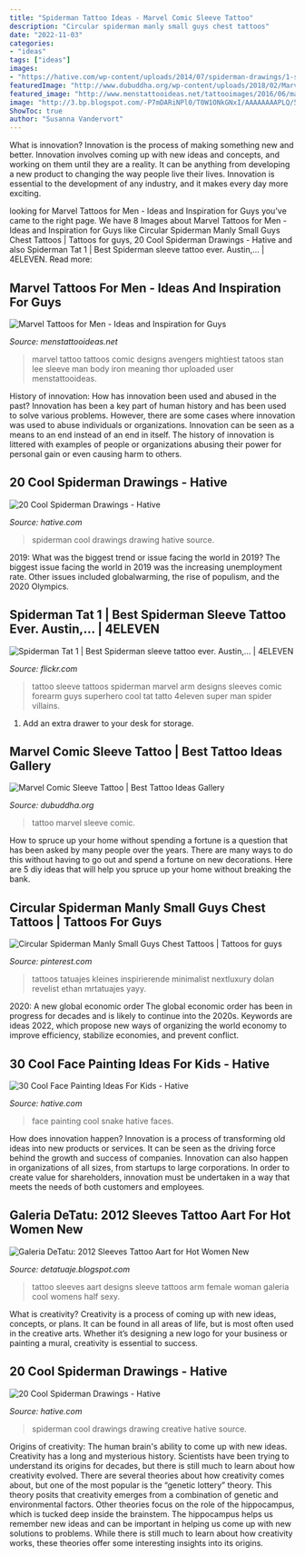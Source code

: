 ```yaml
---
title: "Spiderman Tattoo Ideas - Marvel Comic Sleeve Tattoo"
description: "Circular spiderman manly small guys chest tattoos"
date: "2022-11-03"
categories:
- "ideas"
tags: ["ideas"]
images:
- "https://hative.com/wp-content/uploads/2014/07/spiderman-drawings/1-spiderman-drawings.jpg"
featuredImage: "http://www.dubuddha.org/wp-content/uploads/2018/02/Marvel-Comic-Sleeve-Tattoo-by-Derek-Turcotte-728x728.jpg"
featured_image: "http://www.menstattooideas.net/tattooimages/2016/06/marvel-tattoos-48.jpg"
image: "http://3.bp.blogspot.com/-P7mDARiNPl0/T0W1ONkGNxI/AAAAAAAAPLQ/5q8LXm9rrt4/s1600/Exclusive+Sleeves+Tattoo+Designs+for+Hot+Women+2012+Latest.1.jpg"
ShowToc: true
author: "Susanna Vandervort"
---
```



What is innovation?
Innovation is the process of making something new and better. Innovation involves coming up with new ideas and concepts, and working on them until they are a reality. It can be anything from developing a new product to changing the way people live their lives. Innovation is essential to the development of any industry, and it makes every day more exciting.

	

		
looking for Marvel Tattoos for Men - Ideas and Inspiration for Guys you've came to the right page. We have 8 Images about Marvel Tattoos for Men - Ideas and Inspiration for Guys like Circular Spiderman Manly Small Guys Chest Tattoos | Tattoos for guys, 20 Cool Spiderman Drawings - Hative and also Spiderman Tat 1 | Best Spiderman sleeve tattoo ever. Austin,… | 4ELEVEN. Read more:
		
    
## Marvel Tattoos For Men - Ideas And Inspiration For Guys

<img loading=lazy src="http://www.menstattooideas.net/tattooimages/2016/06/marvel-tattoos-48.jpg" onerror="this.onerror=null;this.src='https://tse4.mm.bing.net/th?id=OIP.9Xqc-_hZhXHCCNAKm1a5AgHaFj&amp;pid=15.1';" alt="Marvel Tattoos for Men - Ideas and Inspiration for Guys">

_Source: menstattooideas.net_

>marvel tattoo tattoos comic designs avengers mightiest tatoos stan lee sleeve man body iron meaning thor uploaded user menstattooideas. 

	

History of innovation: How has innovation been used and abused in the past?
Innovation has been a key part of human history and has been used to solve various problems. However, there are some cases where innovation was used to abuse individuals or organizations. Innovation can be seen as a means to an end instead of an end in itself. The history of innovation is littered with examples of people or organizations abusing their power for personal gain or even causing harm to others.

    
## 20 Cool Spiderman Drawings - Hative

<img loading=lazy src="https://hative.com/wp-content/uploads/2014/07/spiderman-drawings/12-spiderman-drawings.jpg" onerror="this.onerror=null;this.src='https://tse1.mm.bing.net/th?id=OIP.iV1GBrZlSlHbUY6l3lkfAwHaJl&amp;pid=15.1';" alt="20 Cool Spiderman Drawings - Hative">

_Source: hative.com_

>spiderman cool drawings drawing hative source. 

	

2019: What was the biggest trend or issue facing the world in 2019?
The biggest issue facing the world in 2019 was the increasing unemployment rate. Other issues included globalwarming, the rise of populism, and the 2020 Olympics.

    
## Spiderman Tat 1 | Best Spiderman Sleeve Tattoo Ever. Austin,… | 4ELEVEN

<img loading=lazy src="https://c1.staticflickr.com/5/4079/4928517583_c9eca6025d_b.jpg" onerror="this.onerror=null;this.src='https://tse1.mm.bing.net/th?id=OIP.7Z8L9X8VJPts4KeUsDpfQwHaJ4&amp;pid=15.1';" alt="Spiderman Tat 1 | Best Spiderman sleeve tattoo ever. Austin,… | 4ELEVEN">

_Source: flickr.com_

>tattoo sleeve tattoos spiderman marvel arm designs sleeves comic forearm guys superhero cool tat tatto 4eleven super man spider villains. 

	

1. Add an extra drawer to your desk for storage.

    
## Marvel Comic Sleeve Tattoo | Best Tattoo Ideas Gallery

<img loading=lazy src="http://www.dubuddha.org/wp-content/uploads/2018/02/Marvel-Comic-Sleeve-Tattoo-by-Derek-Turcotte-728x728.jpg" onerror="this.onerror=null;this.src='https://tse1.mm.bing.net/th?id=OIP.9HfPLqZFUzJJpmL_nT3PRgHaHa&amp;pid=15.1';" alt="Marvel Comic Sleeve Tattoo | Best Tattoo Ideas Gallery">

_Source: dubuddha.org_

>tattoo marvel sleeve comic. 

	

How to spruce up your home without spending a fortune is a question that has been asked by many people over the years. There are many ways to do this without having to go out and spend a fortune on new decorations. Here are 5 diy ideas that will help you spruce up your home without breaking the bank.

    
## Circular Spiderman Manly Small Guys Chest Tattoos | Tattoos For Guys

<img loading=lazy src="https://i.pinimg.com/originals/d7/24/8f/d7248f3390ec142f87bf7dbb6aa4e642.jpg" onerror="this.onerror=null;this.src='https://tse2.mm.bing.net/th?id=OIP.xNJrklS4VxBicBvRyLppAQHaHa&amp;pid=15.1';" alt="Circular Spiderman Manly Small Guys Chest Tattoos | Tattoos for guys">

_Source: pinterest.com_

>tattoos tatuajes kleines inspirierende minimalist nextluxury dolan revelist ethan mrtatuajes yayy. 

	

2020: A new global economic order
The global economic order has been in progress for decades and is likely to continue into the 2020s. Keywords are ideas 2022, which propose new ways of organizing the world economy to improve efficiency, stabilize economies, and prevent conflict.

    
## 30 Cool Face Painting Ideas For Kids - Hative

<img loading=lazy src="https://hative.com/wp-content/uploads/2014/10/face-painting-ideas-for-kids/3-snake.jpg" onerror="this.onerror=null;this.src='https://tse3.mm.bing.net/th?id=OIP.eiy8-sHaolOPzGQz4FD6nAHaHa&amp;pid=15.1';" alt="30 Cool Face Painting Ideas For Kids - Hative">

_Source: hative.com_

>face painting cool snake hative faces. 

	

How does innovation happen?
Innovation is a process of transforming old ideas into new products or services. It can be seen as the driving force behind the growth and success of companies. Innovation can also happen in organizations of all sizes, from startups to large corporations. In order to create value for shareholders, innovation must be undertaken in a way that meets the needs of both customers and employees.

    
## Galeria DeTatu: 2012 Sleeves Tattoo Aart For Hot Women New

<img loading=lazy src="http://3.bp.blogspot.com/-P7mDARiNPl0/T0W1ONkGNxI/AAAAAAAAPLQ/5q8LXm9rrt4/s1600/Exclusive+Sleeves+Tattoo+Designs+for+Hot+Women+2012+Latest.1.jpg" onerror="this.onerror=null;this.src='https://tse3.mm.bing.net/th?id=OIP.XQ4ciPwIXX8pzAcIWouT9wHaLH&amp;pid=15.1';" alt="Galeria DeTatu: 2012 Sleeves Tattoo Aart for Hot Women New">

_Source: detatuaje.blogspot.com_

>tattoo sleeves aart designs sleeve tattoos arm female woman galeria cool womens half sexy. 

	

What is creativity?
Creativity is a process of coming up with new ideas, concepts, or plans. It can be found in all areas of life, but is most often used in the creative arts. Whether it’s designing a new logo for your business or painting a mural, creativity is essential to success.

    
## 20 Cool Spiderman Drawings - Hative

<img loading=lazy src="https://hative.com/wp-content/uploads/2014/07/spiderman-drawings/1-spiderman-drawings.jpg" onerror="this.onerror=null;this.src='https://tse4.mm.bing.net/th?id=OIP.xt88WWT-ylbvKpOUNGxB7gHaKQ&amp;pid=15.1';" alt="20 Cool Spiderman Drawings - Hative">

_Source: hative.com_

>spiderman cool drawings drawing creative hative source. 

	

Origins of creativity: The human brain's ability to come up with new ideas.
Creativity has a long and mysterious history. Scientists have been trying to understand its origins for decades, but there is still much to learn about how creativity evolved. There are several theories about how creativity comes about, but one of the most popular is the “genetic lottery” theory. This theory posits that creativity emerges from a combination of genetic and environmental factors. Other theories focus on the role of the hippocampus, which is tucked deep inside the brainstem. The hippocampus helps us remember new ideas and can be important in helping us come up with new solutions to problems. While there is still much to learn about how creativity works, these theories offer some interesting insights into its origins.

